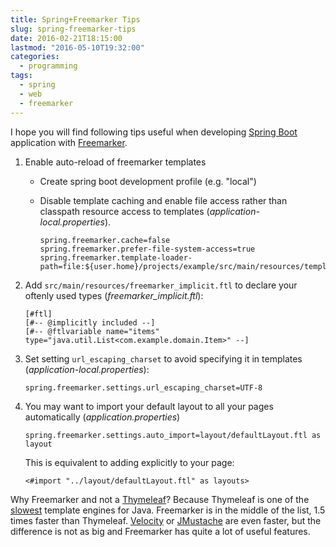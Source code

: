 ```yaml
---
title: Spring+Freemarker Tips
slug: spring-freemarker-tips
date: 2016-02-21T18:15:00
lastmod: "2016-05-10T19:32:00"
categories:
  - programming
tags:
  - spring
  - web
  - freemarker
---
```


I hope you will find following tips useful when developing [Spring Boot] application with [Freemarker].
<!--more-->

1. Enable auto-reload of freemarker templates

    - Create spring boot development profile (e.g. "local")

    - Disable template caching and enable file access rather than classpath resource access to templates (_application-local.properties_).

        ```properties
        spring.freemarker.cache=false
        spring.freemarker.prefer-file-system-access=true
        spring.freemarker.template-loader-path=file:${user.home}/projects/example/src/main/resources/templates
        ```

2. Add `src/main/resources/freemarker_implicit.ftl` to declare your oftenly used types (_freemarker_implicit.ftl_):

    ```freemarker
    [#ftl]
    [#-- @implicitly included --]
    [#-- @ftlvariable name="items" type="java.util.List<com.example.domain.Item>" --]
    ```

3. Set setting `url_escaping_charset` to avoid specifying it in templates (_application-local.properties_):

    ```properties
    spring.freemarker.settings.url_escaping_charset=UTF-8
    ```
4. You may want to import your default layout to all your pages automatically (_application.properties_)

    ```properties
    spring.freemarker.settings.auto_import=layout/defaultLayout.ftl as layout
    ```
    This is equivalent to adding explicitly to your page:

    ```freemarker
    <#import "../layout/defaultLayout.ftl" as layouts>
    ```

Why Freemarker and not a [Thymeleaf]? Because Thymeleaf is one of the [slowest][benchmark] template engines for Java. Freemarker is in the middle of the list, 1.5 times faster than Thymeleaf. [Velocity] or [JMustache] are even faster, but the difference is not as big and Freemarker has quite a lot of useful features.

[Spring Boot]: https://projects.spring.io/spring-boot
[Freemarker]: http://freemarker.org
[Thymeleaf]: http://www.thymeleaf.org/
[Velocity]: http://velocity.apache.org/
[JMustache]: https://github.com/samskivert/jmustache
[benchmark]: https://github.com/jreijn/spring-comparing-template-engines#benchmarks-2015
